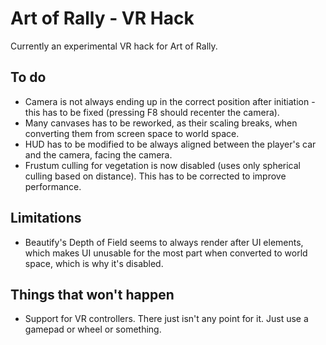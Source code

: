 Art of Rally - VR Hack
============
Currently an experimental VR hack for Art of Rally.

To do
--------
* Camera is not always ending up in the correct position after initiation - this has to be fixed (pressing F8 should recenter the camera).
* Many canvases has to be reworked, as their scaling breaks, when converting them from screen space to world space.
* HUD has to be modified to be always aligned between the player's car and the camera, facing the camera.
* Frustum culling for vegetation is now disabled (uses only spherical culling based on distance). This has to be corrected to improve performance.

Limitations
--------
* Beautify's Depth of Field seems to always render after UI elements, which makes UI unusable for the most part when converted to world space, which is why it's disabled.

Things that won't happen
--------
* Support for VR controllers. There just isn't any point for it. Just use a gamepad or wheel or something.
